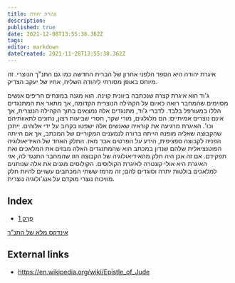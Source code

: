 ```yaml
---
title: איגרת יהודה
description: 
published: true
date: 2021-12-08T13:55:38.362Z
tags: 
editor: markdown
dateCreated: 2021-11-28T13:55:38.362Z
---
```


איגרת יהודה היא הספר הלפני אחרון של הברית החדשה כמו גם התנ"ך הנוצרי. זה מיוחס באופן מסורתי ליהודה השליח, אחיו של יעקב הצדיק.

ג'וד הוא איגרת קצרה שנכתבה ביוונית קוינה. הוא מגנה במונחים חריפים אנשים מסוימים שהמחבר רואה כאיום על הקהילה הנוצרית הקדומה, אך מתאר את המתנגדים הללו במעורפל בלבד. לדברי ג'וד, מתנגדים אלה נמצאים בתוך הקהילה הנוצרית, אך אינם נוצרים אמיתיים: הם מלגלגים, מורי שקר, חסרי שביעות רצון, נתונים לתאוותיהם וכו'. האיגרת מרגיעה את קוראיה שאנשים אלה ישפטו בקרוב על ידי אלוהים. ייתכן שהקבוצה שאליה מופנה הייתה ברורה לנמענים המקוריים של המכתב, אך אם הייתה הפניה לקבוצה ספציפית, הידע על הפרטים אבד מאז. החלק האחד של האידיאולוגיה הפוטנציאלית שלהם שנדון במכתב הוא שהמתנגדים האלה מבזים את המלאכים ואת תפקידם. אם זה אכן היה חלק מהאידיאולוגיה של הקבוצה הזו שהמחבר התנגד לה, אזי האיגרת היא אולי קונטרה לאיגרת הקולוסים. הקולוסים מגנים את אלה שנותנים למלאכים בולטות יתרה וסוגדים להם; זה מרמז ששתי המכתבים עשויים להיות חלק מוויכוח נוצרי מוקדם על אנג'ולוגיה נוצרית.

## Index

- [פֶּרֶק 1](/he/Bible/Jude/1)


[אינדקס מלא של התנ"ך](/he/index/bible)


## External links

- https://en.wikipedia.org/wiki/Epistle_of_Jude